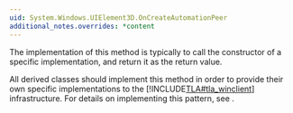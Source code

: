 ```yaml
---
uid: System.Windows.UIElement3D.OnCreateAutomationPeer
additional_notes.overrides: *content
---
```


<p>The implementation of this method is typically to call the constructor of a specific <xref href="System.Windows.Automation.Peers.AutomationPeer"></xref> implementation, and return it as the return value.  
  
 All <xref href="System.Windows.UIElement3D"></xref> derived classes should implement this method in order to provide their own specific <xref href="System.Windows.Automation.Peers.AutomationPeer"></xref> implementations to the [!INCLUDE[TLA#tla_winclient](~/includes/tlasharptla-winclient-md.md)] infrastructure. For details on implementing this pattern, see <xref href="System.Windows.Automation.Peers.AutomationPeer"></xref>.</p>


